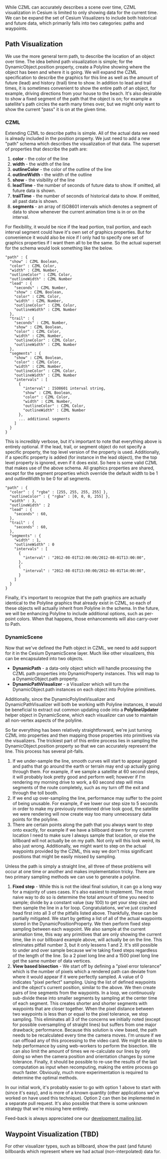 While CZML can accurately describes a scene over time, CZML visualization in Cesium is limited to only showing data for the current time.  We can be expand the set of Cesium Visualizers to include both historical and future data, which primarily falls into two categories: paths and waypoints.

## Path Visualization
We use the more general term path, to describe the location of an object over time.  The idea behind path visualization is simple; for the DynamicObject.position property, create a Polyline showing where the object has been and where it is going.  We will expand the CZML specification to describe the graphics for this line as well as the amount of future (lead) and history (trail) time to show.  In addition to lead and trail times, it is sometimes convenient to show the entire path of an object, for example, driving directions from your house to the beach.  It's also desirable to show a fixed segment of the path that the object is on; for example a satellite's path circles the earth many times over, but we might only want to show the current "pass" it is on at the given time.

### CZML
Extending CZML to describe paths is simple.  All of the actual data we need is already included in the position property.  We just need to add a new "path" schema which describes the visualization of that data.  The superset of properties that describe the path are:

1. **color** - the color of the line
2. **width** - the width of the line
3. **outlineColor** - the color of the outline of the line
4. **outlineWidth** - the width of the outline
5. **show** - the visibility of the line
6. **leadTime** - the number of seconds of future data to show.  If omitted, all future data is shown.
7. **trailTime** - the number of seconds of historical data to show.  If omitted, all past data is shown.
8. **segments** - an array of ISO8601 intervals which denotes a segment of data to show whenever the current animation time is in or on the interval.

For flexibility, it would be nice if the lead portion, trail portion, and each interval segment could have it's own set of graphics properties.  But for convenience it would also be nice if I only had to specify one set of graphics properties if I want them all to be the same.  So the actual superset for the schema would look something like the below.

```
"path" : {
  "show" : CZML Boolean,
  "color" : CZML Color,
  "width" : CZML Number,
  "outlineColor" : CZML Color,
  "outlineWidth" : CZML Number
  "lead" : {
    "seconds" : CZML Number,
    "show" : CZML Boolean,
    "color" : CZML Color,
    "width" : CZML Number,
    "outlineColor" : CZML Color,
    "outlineWidth" : CZML Number
  },
  "trail" : {
    "seconds" : CZML Number,
    "show" : CZML Boolean,
    "color" : CZML Color,
    "width" : CZML Number,
    "outlineColor" : CZML Color,
    "outlineWidth" : CZML Number
  },
  "segments" : {
    "show" : CZML Boolean,
    "color" : CZML Color,
    "width" : CZML Number,
    "outlineColor" : CZML Color,
    "outlineWidth" : CZML Number
    "intervals" : [
      {
        "interval" : ISO8601 interval string,
        "show" : CZML Boolean,
        "color" : CZML Color,
        "width" : CZML Number,
        "outlineColor" : CZML Color,
        "outlineWidth" : CZML Number
      },
      ... additional segments
    ]
  }
}
```
This is incredibly verbose, but it's important to note that everything above is entirely optional.  If the lead, trail, or segment object do not specify a specific property, the top level version of the property is used.  Additionally, if a specific property is added (for instance in the lead object), the the top level property is ignored, even if it does exist.  So here is some valid CZML that makes use of the above schema.  All graphics properties are shared, except for the segment properties which override the default width to be 1 and outlineWidth to be 0 for all segments.

```
"path" : {
  "color" : { "rgba" : [255, 255, 255, 255] },
  "outlineColor" : { "rgba" : [0, 0, 0, 255] },
  "width" : 3,
  "outlineWidth" : 2
  "lead" : {
    "seconds" : 60,
  },
  "trail" : {
    "seconds" : 60,
  },
  "segments" : {
    "width" : 1,
    "outlineWidth" : 0
    "intervals" : [
      {
        "interval" : "2012-08-01T12:00:00/2012-08-01T13:00:00",
      },
      {
        "interval" : "2012-08-01T13:00:00/2012-08-01T14:00:00",
      }
    ]
  }
}
```
Finally, it's important to recognize that the path graphics are actually identical to the Polyline graphics that already exist in CZML, so each of these objects will actually inherit from Polyline in the schema.  In the future, we will be enhancing Polyline to include additional options, such as per-point colors.  When that happens, those enhancements will also carry-over to Path.

### DynamicScene
Now that we've defined the Path object in CZML, we need to add support for it in the Cesium DynamicScene layer.  Much like other visualizers, this can be encapsulated into two objects.

* **DynamicPath** - a data-only object which will handle processing the CZML path properties into DynamicProperty instances.  This will map to a DynamicObject.path property.
* **DynamicPathVisualizer** - a Visualizer which will turn the DynamicObject.path instances on each object into Polyline primitives.

Additionally, since the DynamicPolylineVisualizer and DynamicPathVisualizer will both be working with Polyline instances, it would be beneficial to extract out common updating code into a **PolylineUpdater** helper object in DynamicScene, which each visualizer can use to maintain all non-vertex aspects of the polyline.

So far everything has been relatively straightforward, we're just turning CZML into properties and then mapping those properties into primitives via the visualizers.  The trickiest part of this entire process lies in sampling the DynamicObject.position property so that we can accurately represent the line.  This process has several pit-falls.

1. If we under-sample the line, smooth curves will start to appear jagged and paths that go around the earth or terrain may end up actually going through them.  For example, if we sample a satellite at 60 second steps, it will probably look pretty good and perform well; however if I'm rendering my morning drive to work, a 60 second step will miss segments of the route completely, such as my turn off the exit and through the toll booth.
2. If we end up over-sampling the line, performance may suffer to the point of being unusable.  For example, if we lower our step size to 5 seconds in order to make my previously mentioned drive look good, the satellite we were rendering will now create way too many unnecessary data points for the polyline.
3. There are certain points along the path that you always want to step onto exactly, for example if we have a billboard drawn for my current location I need to make sure I always sample that location, or else the billboard will not actually be on my path.  Not only will this look weird, its also just wrong.  Additionally, we might want to step on the actual waypoints provided by the CZML, this way we don't miss significant positions that might be easily missed by sampling.

Unless the path is simply a straight line, all three of these problems will occur at one time or another and makes implementation tricky.  There are two primary sampling methods we can use to generate a polyline.

1. **Fixed step** - While this is not the ideal final solution, it can go a long way for a majority of uses cases.  It's also easiest to implement.  The most naive way to do so is determine the total amount of time you need to sample; divide by a constant value (say 100) to get your step size; and then sample the line in a for loop.  Congratulations, we've just crashed head first into all 3 of the pitfalls listed above.  Thankfully, these can be partially mitigated.  We start by getting a list of all of the actual waypoints stored in the DynamicPositionProperty.  We then perform fixed step sampling between each waypoint.  We also sample at the current animation time, this way any primitives that are only showing the current time, like in our billboard example above, will actually be on the line.  This eliminates pitfall number 3, but it only lessens 1 and 2.  It's still possible to under and over sample because we're taking fixed steps regardless of the length of the line.  So a 2 pixel long line and a 1500 pixel long line get the same number of data vertices.
2. **View based bisection** - We start off by defining a "pixel error tolerance" which is the number of pixels which a rendered path can deviate from where it would appear if it were perfectly sampled.  A value of 0 indicates "pixel perfect" sampling.  Using the list of defined waypoints and the object's current position, similar to the above.  We then create pairs of line segments from the waypoints.  In a loop, we continuously sub-divide these into smaller segments by sampling at the center time of each segment.  This creates shorter and shorter segments with waypoints that are closer together.  When the pixel distance between two waypoints is less than or equal to the pixel tolerance, we stop sampling.  This eliminates all 3 of the concerns we initially noted (except for possible oversampling of straight lines) but suffers from one major drawback; performance.  Because this solution is view based, the path needs to be recalculated every time the camera moves.  I'm unsure if we can offload any of this processing to the video card.  We might be able to help performance by using web-workers to perform the bisection.  We can also limit the amount of times we re-calculate our lines by only doing so when the camera position and orientation changes by some tolerance.  Finally, it should be possible to re-use the results of the last computation as input when recomputing, making the entire process go much faster.  Obviously, much more experimentation is required to determine the optimal methods.

In our initial work, it's probably easier to go with option 1 above to start with (since it's easy), and is more of a known quantity (other applications we've worked on have used this technique).  Option 2 can then be implemented in a separate pull request.  It's also possible that there is some unknown strategy that we're missing here entirely.

Feed-back is always appreciated one our [development mailing list](https://groups.google.com/d/forum/cesium-dev). 

## Waypoint Visualization (TBD)
For other visualizer types, such as billboard, show the past (and future) billboards which represent where we had actual (non-interpolated) data for.
